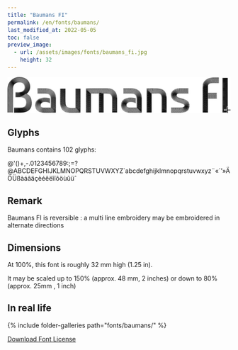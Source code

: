 ```yaml
---
title: "Baumans FI"
permalink: /en/fonts/baumans/
last_modified_at: 2022-05-05
toc: false
preview_image:
  - url: /assets/images/fonts/baumans_fi.jpg
    height: 32
---
```

![Baumans](/assets/images/fonts/baumans_fi.jpg)

## Glyphs

Baumans contains  102 glyphs:

	
@'()+,-.0123456789:;=?@ABCDEFGHIJKLMNOPQRSTUVWXYZ`abcdefghijklmnopqrstuvwxyz¨«´’»ÄÖÜßàáâäçèéêëîïôöùûüˆ
 
## Remark

Baumans FI is reversible : a multi line embroidery  may be  embroidered in alternate directions

## Dimensions

At 100%, this font is roughly 32 mm high (1.25 in).

It may be scaled up to 150% (approx. 48 mm, 2 inches) or down to 80% (approx. 25mm , 1 inch)


## In real life

{% include folder-galleries path="fonts/baumans/" %}

[Download Font License](https://github.com/inkstitch/inkstitch/tree/main/fonts/baumans_FI/LICENSE)
